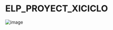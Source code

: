 # ELP_PROYECT_XICICLO

![image](https://github.com/user-attachments/assets/6d46e8b0-73e4-4421-ba06-3ddd04a0d72d)

